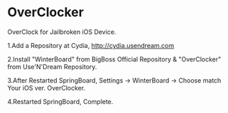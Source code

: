 # OverClocker
OverClock for Jailbroken iOS Device.

1.Add a Repository at Cydia, http://cydia.usendream.com

2.Install "WinterBoard" from BigBoss Official Repository & "OverClocker" from Use'N'Dream Repository.

3.After Restarted SpringBoard, Settings -> WinterBoard -> Choose match Your iOS ver. OverClocker.

4.Restarted SpringBoard, Complete.
